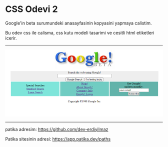 # CSS Odevi 2
Google'in beta surumundeki anasayfasinin kopyasini yapmaya calistim. 

Bu odev css ile calisma, css kutu modeli tasarimi ve cesitli html etiketleri icerir.

---

![Odev gorseli](/img/Ekran%20g%C3%B6r%C3%BCnt%C3%BCs%C3%BC%202023-03-25%20033337.png)

---
patika adresim: https://github.com/dev-erdiyilmaz

Patika sitesinin adresi: https://app.patika.dev/paths